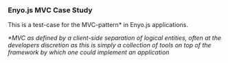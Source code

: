 ### Enyo.js MVC Case Study

This is a test-case for the MVC-pattern* in Enyo.js applications.

_*MVC as defined by a client-side separation of logical entities, often at the developers discretion as this is simply a collection of tools on top of the framework by which one could implement an application_
